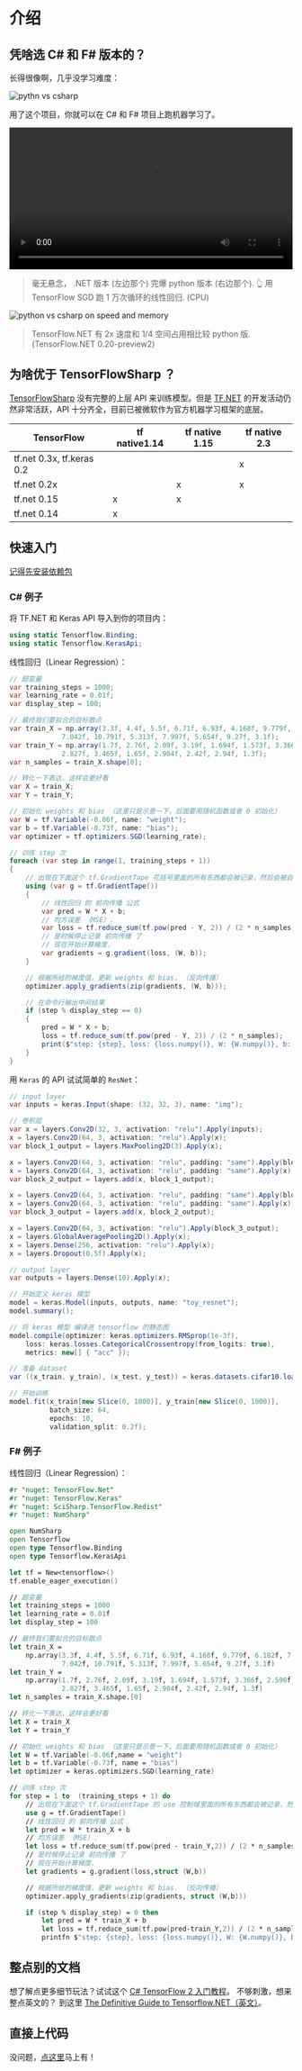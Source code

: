 # 介绍

## 凭啥选 C# 和 F# 版本的？

长得很像啊，几乎没学习难度：

![pythn vs csharp](../../_media/syntax-comparision.png)

用了这个项目，你就可以在 C# 和 F# 项目上跑机器学习了。

<video style="width: 100%;" src="_media/csharp-vs-python-speed.mp4" type="video/mp4" controls autoplay loop>python vs csharp on speed</video>

> 毫无悬念， .NET 版本 (左边那个) 完爆 python 版本 (右边那个). 👆 用 TensorFlow SGD 跑 1 万次循环的线性回归. (CPU)

![python vs csharp on speed and memory](../../_media/csharp_vs_python_speed_memory.jpg)

> TensorFlow.NET 有 2x 速度和 1/4 空间占用相比较 python 版. (TensorFlow.NET 0.20-preview2)

## 为啥优于 TensorFlowSharp ？

[TensorFlowSharp](https://www.nuget.org/packages/TensorFlowSharp/) 没有完整的上层 API 来训练模型。但是 [TF.NET](https://github.com/SciSharp/TensorFlow.NET) 的开发活动仍然非常活跃，API 十分齐全，目前已被微软作为官方机器学习框架的底层。

| TensorFlow                 | tf native1.14 | tf native 1.15 | tf native 2.3 |
| -------------------------- | ------------- | -------------- | ------------- |
| tf.net 0.3x, tf.keras 0.2  |               |                | x             |
| tf.net 0.2x                |               | x              | x             |
| tf.net 0.15                | x             | x              |               |
| tf.net 0.14                | x             |                |               |

## 快速入门

[记得先安装依赖包](zh-cn/essentials/installation.md)

### C# 例子

将 TF.NET 和 Keras API 导入到你的项目内：

```csharp
using static Tensorflow.Binding;
using static Tensorflow.KerasApi;
```

线性回归（Linear Regression）：

```csharp
// 超变量
var training_steps = 1000;
var learning_rate = 0.01f;
var display_step = 100;

// 最终我们要拟合的目标散点
var train_X = np.array(3.3f, 4.4f, 5.5f, 6.71f, 6.93f, 4.168f, 9.779f, 6.182f, 7.59f, 2.167f,
             7.042f, 10.791f, 5.313f, 7.997f, 5.654f, 9.27f, 3.1f);
var train_Y = np.array(1.7f, 2.76f, 2.09f, 3.19f, 1.694f, 1.573f, 3.366f, 2.596f, 2.53f, 1.221f,
             2.827f, 3.465f, 1.65f, 2.904f, 2.42f, 2.94f, 1.3f);
var n_samples = train_X.shape[0];

// 转化一下表达，这样会更好看
var X = train_X;
var Y = train_Y;

// 初始化 weights 和 bias （这里只是示意一下，后面要用随机函数或者 0 初始化）
var W = tf.Variable(-0.06f, name: "weight");
var b = tf.Variable(-0.73f, name: "bias");
var optimizer = tf.optimizers.SGD(learning_rate);

// 训练 step 次
foreach (var step in range(1, training_steps + 1))
{
    // 出现在下面这个 tf.GradientTape 花括号里面的所有东西都会被记录，然后会被自动求导
    using (var g = tf.GradientTape())
    {
        // 线性回归 的 前向传播 公式
        var pred = W * X + b;
        // 均方误差 （MSE）.
        var loss = tf.reduce_sum(tf.pow(pred - Y, 2)) / (2 * n_samples);
        // 是时候停止记录 前向传播 了
        // 现在开始计算梯度.
        var gradients = g.gradient(loss, (W, b));
    }

    // 根据所给的梯度值，更新 weights 和 bias. （反向传播）
    optimizer.apply_gradients(zip(gradients, (W, b)));

    // 在命令行输出中间结果
    if (step % display_step == 0)
    {
        pred = W * X + b;
        loss = tf.reduce_sum(tf.pow(pred - Y, 2)) / (2 * n_samples);
        print($"step: {step}, loss: {loss.numpy()}, W: {W.numpy()}, b: {b.numpy()}");
    }
}
```

用 `Keras` 的 API 试试简单的 `ResNet`：

```csharp
// input layer
var inputs = keras.Input(shape: (32, 32, 3), name: "img");

// 卷积层
var x = layers.Conv2D(32, 3, activation: "relu").Apply(inputs);
x = layers.Conv2D(64, 3, activation: "relu").Apply(x);
var block_1_output = layers.MaxPooling2D(3).Apply(x);

x = layers.Conv2D(64, 3, activation: "relu", padding: "same").Apply(block_1_output);
x = layers.Conv2D(64, 3, activation: "relu", padding: "same").Apply(x);
var block_2_output = layers.add(x, block_1_output);

x = layers.Conv2D(64, 3, activation: "relu", padding: "same").Apply(block_2_output);
x = layers.Conv2D(64, 3, activation: "relu", padding: "same").Apply(x);
var block_3_output = layers.add(x, block_2_output);

x = layers.Conv2D(64, 3, activation: "relu").Apply(block_3_output);
x = layers.GlobalAveragePooling2D().Apply(x);
x = layers.Dense(256, activation: "relu").Apply(x);
x = layers.Dropout(0.5f).Apply(x);

// output layer
var outputs = layers.Dense(10).Apply(x);

// 开始定义 keras 模型
model = keras.Model(inputs, outputs, name: "toy_resnet");
model.summary();

// 将 keras 模型 编译进 tensorflow 的静态图
model.compile(optimizer: keras.optimizers.RMSprop(1e-3f),
	loss: keras.losses.CategoricalCrossentropy(from_logits: true),
	metrics: new[] { "acc" });

// 准备 dataset
var ((x_train, y_train), (x_test, y_test)) = keras.datasets.cifar10.load_data();

// 开始训练
model.fit(x_train[new Slice(0, 1000)], y_train[new Slice(0, 1000)], 
          batch_size: 64, 
          epochs: 10, 
          validation_split: 0.2f);
```

### F# 例子

线性回归（Linear Regression）：

```fsharp
#r "nuget: TensorFlow.Net"
#r "nuget: TensorFlow.Keras"
#r "nuget: SciSharp.TensorFlow.Redist"
#r "nuget: NumSharp"

open NumSharp
open Tensorflow
open type Tensorflow.Binding
open type Tensorflow.KerasApi

let tf = New<tensorflow>()
tf.enable_eager_execution()

// 超变量
let training_steps = 1000
let learning_rate = 0.01f
let display_step = 100

// 最终我们要拟合的目标散点
let train_X = 
    np.array(3.3f, 4.4f, 5.5f, 6.71f, 6.93f, 4.168f, 9.779f, 6.182f, 7.59f, 2.167f,
             7.042f, 10.791f, 5.313f, 7.997f, 5.654f, 9.27f, 3.1f)
let train_Y = 
    np.array(1.7f, 2.76f, 2.09f, 3.19f, 1.694f, 1.573f, 3.366f, 2.596f, 2.53f, 1.221f,
             2.827f, 3.465f, 1.65f, 2.904f, 2.42f, 2.94f, 1.3f)
let n_samples = train_X.shape.[0]

// 转化一下表达，这样会更好看
let X = train_X
let Y = train_Y

// 初始化 weights 和 bias （这里只是示意一下，后面要用随机函数或者 0 初始化）
let W = tf.Variable(-0.06f,name = "weight")
let b = tf.Variable(-0.73f, name = "bias")
let optimizer = keras.optimizers.SGD(learning_rate)

// 训练 step 次
for step = 1 to  (training_steps + 1) do 
    // 出现在下面这个 tf.GradientTape 的 use 控制域里面的所有东西都会被记录，然后会被自动求导
    use g = tf.GradientTape()
    // 线性回归 的 前向传播 公式
    let pred = W * train_X + b
    // 均方误差 （MSE）.
    let loss = tf.reduce_sum(tf.pow(pred - train_Y,2)) / (2 * n_samples)
    // 是时候停止记录 前向传播 了
    // 现在开始计算梯度.
    let gradients = g.gradient(loss,struct (W,b))

    // 根据所给的梯度值，更新 weights 和 bias. （反向传播）
    optimizer.apply_gradients(zip(gradients, struct (W,b)))

    if (step % display_step) = 0 then
        let pred = W * train_X + b
        let loss = tf.reduce_sum(tf.pow(pred-train_Y,2)) / (2 * n_samples)
        printfn $"step: {step}, loss: {loss.numpy()}, W: {W.numpy()}, b: {b.numpy()}"
```

## 整点别的文档

想了解点更多细节玩法？试试这个 [C# TensorFlow 2 入门教程](https://github.com/SciSharp/TensorFlow.NET-Tutorials)。
不够刺激，想来整点英文的？ 到这里 [The Definitive Guide to Tensorflow.NET（英文）](https://tensorflownet.readthedocs.io/en/latest/FrontCover.html)。

## 直接上代码

没问题，[点这里](https://github.com/SciSharp/SciSharp-Stack-Examples)马上有！
